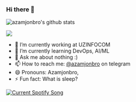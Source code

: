 ### Hi there 👋

![azamjonbro's github stats](https://github-readme-stats.vercel.app/api?username=azamjonbro&show_icons=true&theme=default)

![](https://komarev.com/ghpvc/?username=azamjonbro&color=blue&theme=onedark)

- 🔭 I’m currently working at UZINFOCOM
- 🌱 I’m currently learning DevOps, AI/ML
- 💬 Ask me about nothing :)
- 📫 How to reach me: [@azamjonbro](https://t.me/Azamjonbro_news) on telegram
- 😄 Pronouns: Azamjonbro,
- ⚡ Fun fact: What is sleep?

<a href="https://github.com/azamjonbro">
  <img src="https://spotify-readme-vodiylik.vercel.app/api?scan=true&theme=light&spin=0" alt="Current Spotify Song">
</a>

